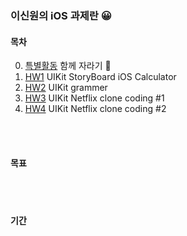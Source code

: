 ### 이신원의 iOS 과제란 😀

#### 목차
0. [특별활동](https://docs.google.com/presentation/d/1tuxv53vE89UZiqmKPg2ephDvh1GtVUVPBnBSay7bYXA/edit#slide=id.p) 함께 자라기 🌱
1. [HW1](https://github.com/2nd-PARD-iOS-PART/iOS_LeeShinwon/wiki/HW1) UIKit StoryBoard iOS Calculator
2. [HW2](https://github.com/2nd-PARD-iOS-PART/iOS_LeeShinwon/wiki/HW2) UIKit grammer
3. [HW3](https://github.com/2nd-PARD-iOS-PART/iOS_LeeShinwon/wiki/HW3) UIKit Netflix clone coding #1
4. [HW4](https://github.com/2nd-PARD-iOS-PART/iOS_LeeShinwon/wiki/HW4) UIKit Netflix clone coding #2

<br><br>
#### 목표


<br><br>
#### 기간


